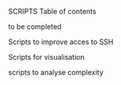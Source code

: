  SCRIPTS Table of contents
 
 
 to be completed
 
 Scripts to improve acces to SSH
 
 Scripts for visualisation
 
 scripts to analyse complexity
 
 
 
 
